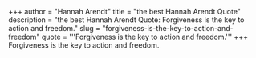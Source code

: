 +++
author = "Hannah Arendt"
title = "the best Hannah Arendt Quote"
description = "the best Hannah Arendt Quote: Forgiveness is the key to action and freedom."
slug = "forgiveness-is-the-key-to-action-and-freedom"
quote = '''Forgiveness is the key to action and freedom.'''
+++
Forgiveness is the key to action and freedom.
